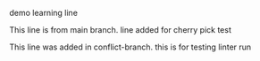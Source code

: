 demo learning line


This line is from main branch.
line added for cherry pick test

This line was added in conflict-branch.
this is for testing linter run 
